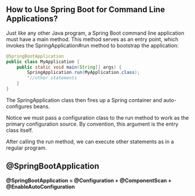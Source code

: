 ## How to Use Spring Boot for Command Line Applications?

Just like any other Java program, a Spring Boot command line application must have a main method. This method serves as an entry point, which invokes the SpringApplication#run method to bootstrap the application:

```java
@SpringBootApplication
public class MyApplication {
    public static void main(String[] args) {
        SpringApplication.run(MyApplication.class);
        '//other statements
    }
}
```

The SpringApplication class then fires up a Spring container and auto-configures beans.

Notice we must pass a configuration class to the run method to work as the primary configuration source. By convention, this argument is the entry class itself.

After calling the run method, we can execute other statements as in a regular program.

## @SpringBootApplication
**@SpringBootApplication = @Configuration + @ComponentScan + @EnableAutoConfiguration**
